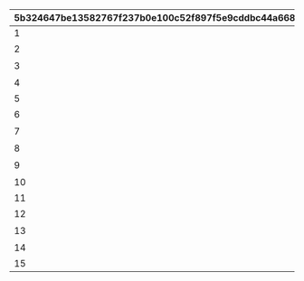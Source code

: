 |5b324647be13582767f237b0e100c52f897f5e9cddbc44a6689f74af808b1c84|06091aa18537825c2353c84c1ffaed38aa8de501faa8a667f058b70c157d8254|4e0c1477c257a7921e5a86460e28c39a6f88995256b86c8553af8df81b6fcbc1|9f3f09db72acf2c4cbf29edc02713a260aa5319ca87657f9822fdd0da2fb0a19|da2bc35a1f805e84d53d8d36de4746f14382a363a1b9c7e3fd8b6dab046e32e0|6d4e55f8fa0328ad601474d5a24e0d019397f1dab8ae62d0792b2e0337176a69|722382cd0194fc7178dbc8fc13ba41ef618737f052286a3a2309c55117609ebc|b7193a74c2202e007dd6628d8d4cc308e4e08592f9241837e75ff84ac1c2edfe|6164a273319f0cc8e8df5cecfcc5e0586cfe83c2da36a9a0d166bf28810f7240|d8b87e25ca35b636e7a73365a67eca24422ec568a5c313229f3835759404c6a4|
| --- | --- | --- | --- | --- | --- | --- | --- | --- | --- |
|1||1||0|20023105|1|5038600|11|0|
|2|次世代へ継承すべき新言語|1|高等部１年　チエル|0|20023105|0|0|12|0|
|3|私はとても作文が苦手です|1|高等部２年　クロエ|0|20023107|0|0|13|0|
|4|飛翔へと至るまで|1|高等部３年　ユニ|0|20023109|0|0|14|0|
|5||2||0|20023111|2|5038601|21|0|
|6|閃きましたわ！|2|記入担当　アキノ|0|20023111|0|0|22|0|
|7|組み立てにゃ！|2|記入担当　タマキ|0|20023112|0|0|23|0|
|8|私こんなの書いたっけ…？|2|記入担当　ユカリ|0|20023113|0|0|24|0|
|9|このままにしておけないわ|2|記入担当　ミフユ|0|20023114|0|0|25|0|
|10|特別講座を終えて|2|総括|0|20023115|0|0|26|0|
|11||3||0|20023115|2|5038602|31|1|
|12|開発記－考察|3|浪漫継承計画|0|20023115|0|0|32|1|
|13|開発記－試作機完成|3|未全充溢計画|0|20023115|0|0|33|2|
|14|開発記－最終工程|3|画竜点睛計画|0|20023115|0|0|34|3|
|15||3||2022/01/17 15:00:00|20023115|3|5038603|35|3|